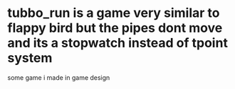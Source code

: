 # tubbo_run is a game very similar to flappy bird but the pipes dont move and its a stopwatch instead of tpoint system
some game i made in game design 
